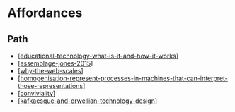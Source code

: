# Affordances

## Path

- [[educational-technology-what-is-it-and-how-it-works]]
- [[assemblage-jones-2015]]
- [[why-the-web-scales]]
- [[homogenisation-represent-processes-in-machines-that-can-interpret-those-representations]]
- [[conviviality]]
- [[kafkaesque-and-orwellian-technology-design]]

[//begin]: # "Autogenerated link references for markdown compatibility"
[educational-technology-what-is-it-and-how-it-works]: Affordances/educational-technology-what-is-it-and-how-it-works "Educational technology: what is it and how it works"
[assemblage-jones-2015]: Distribution/assemblage-jones-2015 "Assemblage (Jones, 2015)"
[why-the-web-scales]: Affordances/why-the-web-scales "Why the web scales"
[homogenisation-represent-processes-in-machines-that-can-interpret-those-representations]: Affordances/homogenisation-represent-processes-in-machines-that-can-interpret-those-representations "Homogenisation - represent processes in machines that can interpret those representations"
[conviviality]: Affordances/conviviality "Convivality"
[kafkaesque-and-orwellian-technology-design]: kafkaesque-and-orwellian-technology-design "Kafkaesque and Orwellian Technology Design"
[//end]: # "Autogenerated link references"